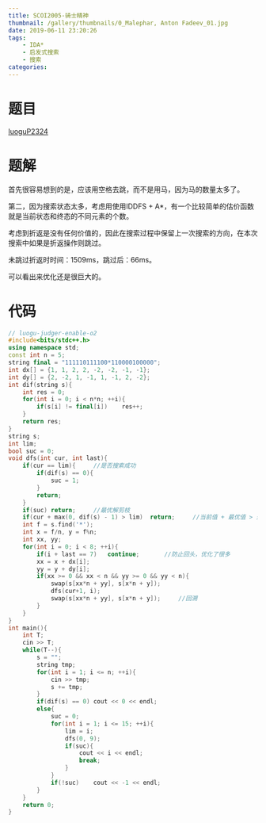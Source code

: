 ```yaml
---
title: SCOI2005-骑士精神
thumbnail: /gallery/thumbnails/0_Malephar, Anton Fadeev_01.jpg
date: 2019-06-11 23:20:26
tags: 
    - IDA*
    - 启发式搜索
    - 搜索
categories: 
---
```


# 题目

[luoguP2324](https://www.luogu.org/problemnew/show/P2324)

<!--more-->

# 题解

首先很容易想到的是，应该用空格去跳，而不是用马，因为马的数量太多了。

第二，因为搜索状态太多，考虑用使用IDDFS + A*，有一个比较简单的估价函数就是当前状态和终态的不同元素的个数。

考虑到折返是没有任何价值的，因此在搜索过程中保留上一次搜索的方向，在本次搜索中如果是折返操作则跳过。

未跳过折返时时间：1509ms，跳过后：66ms。

可以看出来优化还是很巨大的。

# 代码

~~~c++
// luogu-judger-enable-o2
#include<bits/stdc++.h>
using namespace std;
const int n = 5;
string final = "111110111100*110000100000";
int dx[] = {1, 1, 2, 2, -2, -2, -1, -1};
int dy[] = {2, -2, 1, -1, 1, -1, 2, -2};
int dif(string s){
    int res = 0;
    for(int i = 0; i < n*n; ++i){
        if(s[i] != final[i])	res++;
    }
    return res;
}
string s;
int lim;
bool suc = 0;
void dfs(int cur, int last){
    if(cur == lim){		//是否搜索成功
        if(dif(s) == 0){
            suc = 1;
        }
        return;
    }
    if(suc)	return;		//最优解剪枝
    if(cur + max(0, dif(s) - 1) > lim)	return;		//当前值 + 最优值 > 迭代深度	
    int f = s.find('*');
    int x = f/n, y = f%n;
    int xx, yy;
    for(int i = 0; i < 8; ++i){
        if(i + last == 7)	continue;		//防止回头，优化了很多
        xx = x + dx[i];
        yy = y + dy[i];
        if(xx >= 0 && xx < n && yy >= 0 && yy < n){
            swap(s[xx*n + yy], s[x*n + y]);
            dfs(cur+1, i);
            swap(s[xx*n + yy], s[x*n + y]);		//回溯
        }
    }
}
int main(){
    int T;
    cin >> T;
    while(T--){
        s = "";
        string tmp;
        for(int i = 1; i <= n; ++i){
            cin >> tmp;
            s += tmp;
        }
        if(dif(s) == 0)	cout << 0 << endl;
        else{
            suc = 0;
            for(int i = 1; i <= 15; ++i){
                lim = i;
                dfs(0, 9);
                if(suc){
                    cout << i << endl;
                    break;
                }
            }
            if(!suc)	cout << -1 << endl;
        }
    }
    return 0;
}
~~~

